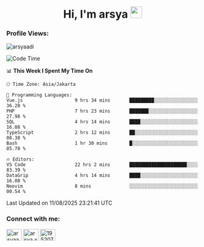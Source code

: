 <h1 align="center">Hi, I'm arsya 
  <img src="https://media.giphy.com/media/hvRJCLFzcasrR4ia7z/giphy.gif" width="30px"/>
</h1>

<p align="left"> <h3>Profile Views:</h3> <img src="https://komarev.com/ghpvc/?username=arsyaadi&label=Profile%20views&color=0e75b6&style=flat" alt="arsyaadi" /> </p>

<!--START_SECTION:waka-->
![Code Time](http://img.shields.io/badge/Code%20Time-4%2C319%20hrs%2048%20mins-blue)

📊 **This Week I Spent My Time On** 

```text
🕑︎ Time Zone: Asia/Jakarta

💬 Programming Languages: 
Vue.js                   9 hrs 34 mins       █████████░░░░░░░░░░░░░░░░   36.20 % 
PHP                      7 hrs 23 mins       ███████░░░░░░░░░░░░░░░░░░   27.98 % 
SQL                      4 hrs 14 mins       ████░░░░░░░░░░░░░░░░░░░░░   16.08 % 
TypeScript               2 hrs 12 mins       ██░░░░░░░░░░░░░░░░░░░░░░░   08.38 % 
Bash                     1 hr 30 mins        █░░░░░░░░░░░░░░░░░░░░░░░░   05.70 % 

🔥 Editors: 
VS Code                  22 hrs 2 mins       █████████████████████░░░░   83.39 % 
DataGrip                 4 hrs 14 mins       ████░░░░░░░░░░░░░░░░░░░░░   16.08 % 
Neovim                   8 mins              ░░░░░░░░░░░░░░░░░░░░░░░░░   00.54 % 
```


 Last Updated on 11/08/2025 23:21:41 UTC
<!--END_SECTION:waka-->

<!-- - 📫 How to reach me **itsme@arsyaadi.software** -->


<h3 align="left">Connect with me:</h3>
<p align="left">
<a href="https://linkedin.com/in/arsyaadi" target="blank"><img align="center" src="https://raw.githubusercontent.com/rahuldkjain/github-profile-readme-generator/master/src/images/icons/Social/linked-in-alt.svg" alt="arsyaadi" height="30" width="40" /></a>
<a href="https://fb.com/arsya.xkz" target="blank"><img align="center" src="https://raw.githubusercontent.com/rahuldkjain/github-profile-readme-generator/master/src/images/icons/Social/facebook.svg" alt="arsya.xkz" height="30" width="40" /></a>
<a href="https://stackoverflow.com/users/19520749" target="blank"><img align="center" src="https://raw.githubusercontent.com/rahuldkjain/github-profile-readme-generator/master/src/images/icons/Social/stack-overflow.svg" alt="19520749" height="30" width="40" /></a>
</p>
